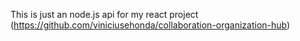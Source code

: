 This is just an node.js api for my react project (https://github.com/viniciusehonda/collaboration-organization-hub)